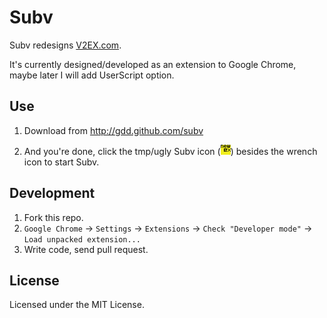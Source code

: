 Subv
====

Subv redesigns [V2EX.com](http://www.v2ex.com).

It's currently designed/developed as an extension to Google Chrome, maybe later I will add UserScript option.

Use
---
1. Download from http://gdd.github.com/subv

2. And you're done, click the tmp/ugly Subv icon (![](//github.com/gDD/subv/raw/master/assets/image/icon9.png)) besides the wrench icon to start Subv.

Development
-----------
1. Fork this repo.
2. `Google Chrome` &rarr; `Settings` &rarr; `Extensions` &rarr; `Check "Developer mode"` &rarr; `Load unpacked extension...`
3. Write code, send pull request.

License
-------
Licensed under the MIT License.

